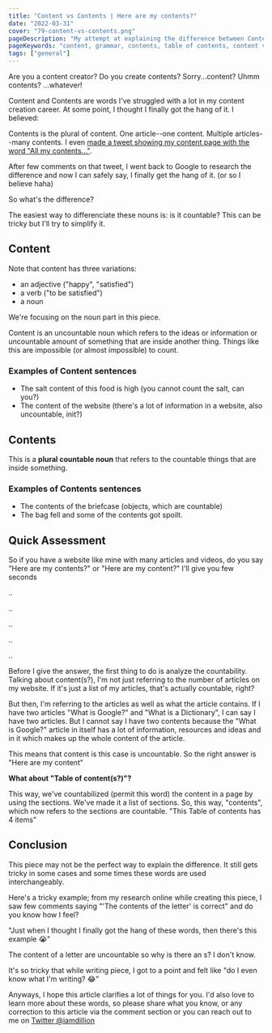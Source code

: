 ```yaml
---
title: "Content vs Contents | Here are my contents?"
date: "2022-03-31"
cover: "79-content-vs-contents.png"
pageDescription: "My attempt at explaining the difference between Content and Contents. I also explained how to determine when to use each."
pageKeywords: "content, grammar, contents, table of contents, content vs contents, difference between content and contents, when to use content, when to use contents"
tags: ["general"]
---
```


Are you a content creator? Do you create contents? Sorry...content? Uhmm contents? ...whatever!

Content and Contents are words I've struggled with a lot in my content creation career. At some point, I thought I finally got the hang of it. I believed:

Contents is the plural of content. One article--one content. Multiple articles--many contents. I even [made a tweet showing my content page with the word "All my contents..."](https://twitter.com/iamdillion/status/1497504109200556032).

After few comments on that tweet, I went back to Google to research the difference and now I can safely say, I finally get the hang of it. (or so I believe haha)

So what's the difference?

The easiest way to differenciate these nouns is: is it countable? This can be tricky but I'll try to simplify it.

## Content

Note that content has three variations:

- an adjective ("happy", "satisfied")
- a verb ("to be satisfied")
- a noun

We're focusing on the noun part in this piece.

Content is an uncountable noun which refers to the ideas or information or uncountable amount of something that are inside another thing. Things like this are impossible (or almost impossible) to count.

### Examples of Content sentences

- The salt content of this food is high (you cannot count the salt, can you?)
- The content of the website (there's a lot of information in a website, also uncountable, init?)

## Contents

This is a **plural countable noun** that refers to the countable things that are inside something.

### Examples of Contents sentences

- The contents of the briefcase (objects, which are countable)
- The bag fell and some of the contents got spoilt.

## Quick Assessment

So if you have a website like mine with many articles and videos, do you say "Here are my contents?" or "Here are my content?" I'll give you few seconds

..

..

..

..

..

Before I give the answer, the first thing to do is analyze the countability. Talking about content(s?), I'm not just referring to the number of articles on my website. If it's just a list of my articles, that's actually countable, right?

But then, I'm referring to the articles as well as what the article contains. If I have two articles "What is Google?" and "What is a Dictionary", I can say I have two articles. But I cannot say I have two contents because the "What is Google?" article in itself has a lot of information, resources and ideas and in it which makes up the whole content of the article.

This means that content is this case is uncountable. So the right answer is "Here are my content"

**What about "Table of content(s?)"?**

This way, we've countabilized (permit this word) the content in a page by using the sections. We've made it a list of sections. So, this way, "contents", which now refers to the sections are countable. "This Table of contents has 4 items"

## Conclusion

This piece may not be the perfect way to explain the difference. It still gets tricky in some cases and some times these words are used interchangeably.

Here's a tricky example; from my research online while creating this piece, I saw few comments saying "'The contents of the letter' is correct" and do you know how I feel?

"Just when I thought I finally got the hang of these words, then there's this example 😭"

The content of a letter are uncountable so why is there an s? I don't know.

It's so tricky that while writing piece, I got to a point and felt like "do I even know what I'm writing? 😂"

Anyways, I hope this article clarifies a lot of things for you. I'd also love to learn more about these words, so please share what you know, or any correction to this article via the comment section or you can reach out to me on [Twitter @iamdillion](https://twitter.com/iamdillion)
